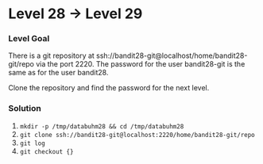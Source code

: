 # Level 28 -> Level 29

### Level Goal
There is a git repository at ssh://bandit28-git@localhost/home/bandit28-git/repo via the port 2220. The password for the user bandit28-git is the same as for the user bandit28.

Clone the repository and find the password for the next level.

### Solution
1. `mkdir -p /tmp/databuhm28 && cd /tmp/databuhm28`
2. `git clone ssh://bandit28-git@localhost:2220/home/bandit28-git/repo`
3. `git log`
4. `git checkout {}`
